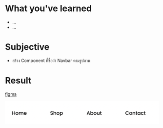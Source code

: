 # What you've learned

-   ...
-   ...

# Subjective

-   สร้าง Component ที่ชื่อว่า Navbar ตามรูปภาพ

# Result

[figma](<https://www.figma.com/file/Hx6YVIJzNJtBrKknVOHxhw/eCommerce-Website-%7C-Web-Page-Design-%7C-UI-KIT-%7C-Interior-Landing-Page-(Community)?type=design&node-id=63-107&mode=design&t=abswAYzUQM5vw1o8-0>)

![preview](./image.png)
